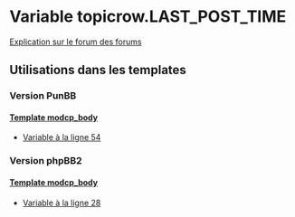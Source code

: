 # Variable topicrow.LAST_POST_TIME
[Explication sur le forum des forums](http://forum.forumactif.com/t294113-listing-des-variables#topicrow.LAST_POST_TIME)

## Utilisations dans les templates

### Version PunBB

#### [Template modcp_body](punbb/modcp_body.md)
* [Variable à la ligne 54](../punbb/modcp_body.tpl#L54)

### Version phpBB2

#### [Template modcp_body](subsilver/modcp_body.md)
* [Variable à la ligne 28](../subsilver/modcp_body.tpl#L28)
